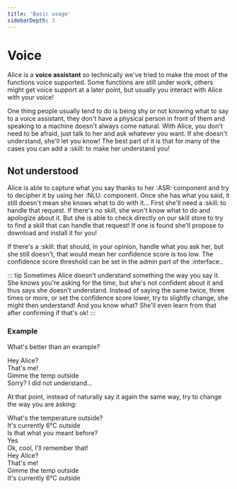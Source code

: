 ```yaml
---
title: 'Basic usage'
sidebarDepth: 3
---
```


<link rel="stylesheet" href="/css/speechbubbles.css">

# Voice
Alice is a **voice assistant** so technically we've tried to make the most of the functions voice supported. Some functions are still under work, others might get voice support at a later point, but usually you interact with Alice with your voice!

One thing people usually tend to do is being shy or not knowing what to say to a voice assistant, they don't have a physical person in front of them and speaking to a machine doesn't always come natural. With Alice, you don't need to be afraid, just talk to her and ask whatever you want. If she doesn't understand, she'll let you know! The best part of it is that for many of the cases you can add a :skill: to make her understand you!

## Not understood

Alice is able to capture what you say thanks to her :ASR: component and try to decipher it by using her :NLU: component. Once she has what you said, it still doesn't mean she knows what to do with it... First she'll need a :skill: to handle that request. If there's no skill, she won't know what to do and apologize about it. But she is able to check directly on our skill store to try to find a skill that can handle that request! If one is found she'll propose to download and install it for you!

If there's a :skill: that should, in your opinion, handle what you ask her, but she still doesn't, that would mean her confidence score is too low. The confidence score threshold can be set in the admin part of the :interface:.

::: tip
Sometimes Alice doesn't understand something the way you say it. She knows you're asking for the time, but she's not confident about it and thus says she doesn't understand. Instead of saying the same twice, three times or more, or set the confidence score lower, try to slightly change, she might then understand! And you know what? She'll even learn from that after confirming if that's ok!
:::

### Example

What's better than an example?

<div class="userSpeech male">Hey Alice?</div>
<div class="aliceSpeech">That's me!</div>
<div class="userSpeech male">Gimme the temp outside</div>
<div class="aliceSpeech">Sorry? I did not understand...</div>

At that point, instead of naturally say it again the same way, try to change the way you are asking:

<div class="userSpeech male">What's the temperature outside?</div>
<div class="aliceSpeech">It's currently 6°C outside</div>
<div class="aliceSpeech">Is that what you meant before?</div>
<div class="userSpeech male">Yes</div>
<div class="aliceSpeech">Ok, cool, I'll remember that!</div>
<div class="userSpeech female">Hey Alice?</div>
<div class="aliceSpeech">That's me!</div>
<div class="userSpeech female">Gimme the temp outside</div>
<div class="aliceSpeech">It's currently 6°C outside</div>
